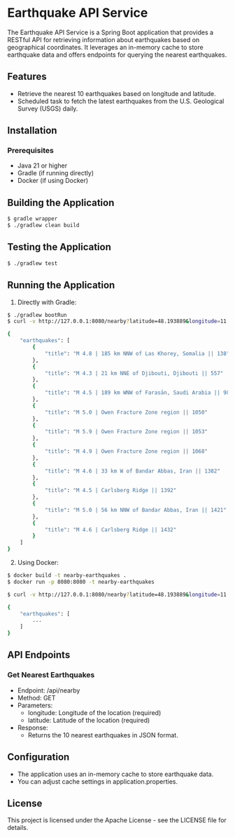 # Earthquake API Service

The Earthquake API Service is a Spring Boot application that provides a RESTful API for retrieving information about earthquakes based on geographical coordinates. It leverages an in-memory cache to store earthquake data and offers endpoints for querying the nearest earthquakes.

## Features

* Retrieve the nearest 10 earthquakes based on longitude and latitude.
* Scheduled task to fetch the latest earthquakes from the U.S. Geological Survey (USGS) daily.

## Installation

### Prerequisites

* Java 21 or higher
* Gradle (if running directly)
* Docker (if using Docker)

## Building the Application

```sh
$ gradle wrapper
$ ./gradlew clean build
```

## Testing the Application

```sh
$ ./gradlew test
```

## Running the Application

1. Directly with Gradle:

```sh
$ ./gradlew bootRun
$ curl -v http://127.0.0.1:8080/nearby?latitude=48.193889&longitude=11.221226

{
    "earthquakes": [
        {
            "title": "M 4.8 | 185 km NNW of Las Khorey, Somalia || 138"
        },
        {
            "title": "M 4.3 | 21 km NNE of Djibouti, Djibouti || 557"
        },
        {
            "title": "M 4.5 | 189 km WNW of Farasān, Saudi Arabia || 986"
        },
        {
            "title": "M 5.0 | Owen Fracture Zone region || 1050"
        },
        {
            "title": "M 5.9 | Owen Fracture Zone region || 1053"
        },
        {
            "title": "M 4.9 | Owen Fracture Zone region || 1068"
        },
        {
            "title": "M 4.6 | 33 km W of Bandar Abbas, Iran || 1382"
        },
        {
            "title": "M 4.5 | Carlsberg Ridge || 1392"
        },
        {
            "title": "M 5.0 | 56 km NNW of Bandar Abbas, Iran || 1421"
        },
        {
            "title": "M 4.6 | Carlsberg Ridge || 1432"
        }
    ]
}
```

2. Using Docker:

```sh
$ docker build -t nearby-earthquakes .
$ docker run -p 8080:8080 -t nearby-earthquakes

$ curl -v http://127.0.0.1:8080/nearby?latitude=48.193889&longitude=11.221226

{
    "earthquakes": [
        ...
    ]
}
```

## API Endpoints

### Get Nearest Earthquakes
* Endpoint: /api/nearby
* Method: GET
* Parameters:
    * longitude: Longitude of the location (required)
    * latitude: Latitude of the location (required)
* Response:
    * Returns the 10 nearest earthquakes in JSON format.

## Configuration

* The application uses an in-memory cache to store earthquake data.
* You can adjust cache settings in application.properties.

## License

This project is licensed under the Apache License - see the LICENSE file for details.
